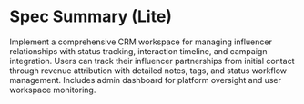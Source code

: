 # Spec Summary (Lite)

Implement a comprehensive CRM workspace for managing influencer relationships with status tracking, interaction timeline, and campaign integration. Users can track their influencer partnerships from initial contact through revenue attribution with detailed notes, tags, and status workflow management. Includes admin dashboard for platform oversight and user workspace monitoring.
